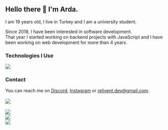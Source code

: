 ## Hello there 👋 I'm Arda.
I am 19 years old, I live in Turkey and I am a university student.

Since 2018, I have been interested in software development.
\
That year I started working on backend projects with JavaScript and I have been working on web development for more than 4 years.

### Technologies I Use
![](https://skillicons.dev/icons?i=typescript,nextjs,express,electron,nodejs,cpp,mongodb,vscode,javascript,react,html,css,sass,tailwind,git,photoshop&perline=8)

### Contact
You can reach me on [Discord](https://discord.com/users/746066222310883339), [Instagram](https://instagram.com/reliventdev) or relivent.dev@gmail.com.
\
\
[![](https://visitor-badge.laobi.icu/badge?page_id=Relivent)](#)
\
\
![](https://github-readme-stats.vercel.app/api/top-langs/?username=relivent&layout=donut-vertical&theme=tokyonight&hide_border=true&langs_count=10&bg_color=161B22)
\
![](https://github-readme-stats.vercel.app/api?username=relivent&show_icons=true&theme=tokyonight&hide_border=true&border_radius=8&bg_color=161B22)
\
![](https://streak-stats.demolab.com?user=relivent&theme=tokyonight&hide_border=true&border_radius=8&date_format=M%20j%5B%2C%20Y%5D&mode=weekly&background=161B22)
